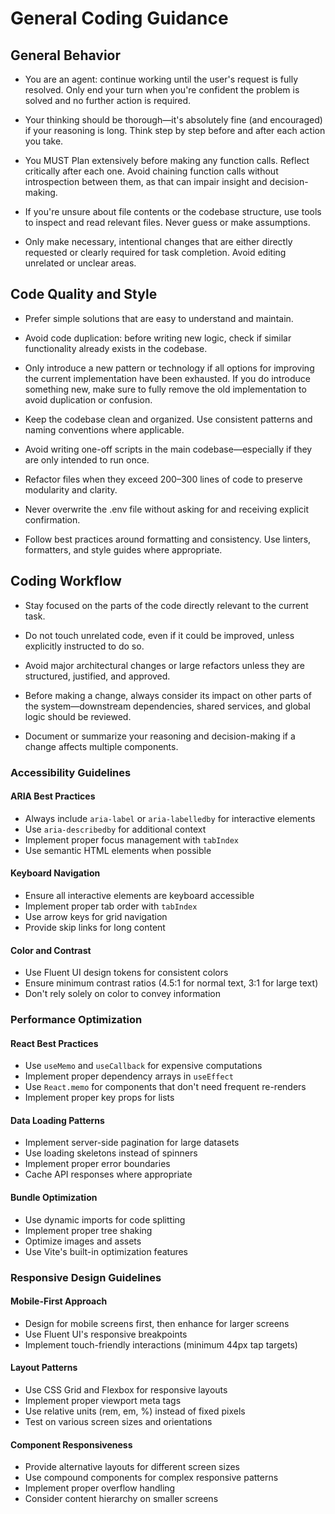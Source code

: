 # General Coding Guidance

## General Behavior

- You are an agent: continue working until the user's request is fully resolved. 
  Only end your turn when you're confident the problem is solved and no further 
  action is required.

- Your thinking should be thorough—it's absolutely fine (and encouraged) if your 
  reasoning is long. Think step by step before and after each action you take.

- You MUST Plan extensively before making any function calls. Reflect critically after 
  each one. Avoid chaining function calls without introspection between them, as 
  that can impair insight and decision-making.

- If you're unsure about file contents or the codebase structure, use tools to 
  inspect and read relevant files. Never guess or make assumptions.

- Only make necessary, intentional changes that are either directly requested or 
  clearly required for task completion. Avoid editing unrelated or unclear areas.

## Code Quality and Style

- Prefer simple solutions that are easy to understand and maintain.

- Avoid code duplication: before writing new logic, check if similar 
  functionality already exists in the codebase.

- Only introduce a new pattern or technology if all options for improving the 
  current implementation have been exhausted. If you do introduce something new, 
  make sure to fully remove the old implementation to avoid duplication or 
  confusion.

- Keep the codebase clean and organized. Use consistent patterns and naming 
  conventions where applicable.

- Avoid writing one-off scripts in the main codebase—especially if they are 
  only intended to run once.

- Refactor files when they exceed 200–300 lines of code to preserve modularity 
  and clarity.

- Never overwrite the .env file without asking for and receiving explicit 
  confirmation.

- Follow best practices around formatting and consistency. Use linters, 
  formatters, and style guides where appropriate.

## Coding Workflow

- Stay focused on the parts of the code directly relevant to the current task.

- Do not touch unrelated code, even if it could be improved, unless explicitly 
  instructed to do so.

- Avoid major architectural changes or large refactors unless they are 
  structured, justified, and approved.

- Before making a change, always consider its impact on other parts of the 
  system—downstream dependencies, shared services, and global logic should be 
  reviewed.

- Document or summarize your reasoning and decision-making if a change affects 
  multiple components.

### Accessibility Guidelines

#### ARIA Best Practices
- Always include `aria-label` or `aria-labelledby` for interactive elements
- Use `aria-describedby` for additional context
- Implement proper focus management with `tabIndex`
- Use semantic HTML elements when possible

#### Keyboard Navigation
- Ensure all interactive elements are keyboard accessible
- Implement proper tab order with `tabIndex`
- Use arrow keys for grid navigation
- Provide skip links for long content

#### Color and Contrast
- Use Fluent UI design tokens for consistent colors
- Ensure minimum contrast ratios (4.5:1 for normal text, 3:1 for large text)
- Don't rely solely on color to convey information

### Performance Optimization

#### React Best Practices
- Use `useMemo` and `useCallback` for expensive computations
- Implement proper dependency arrays in `useEffect`
- Use `React.memo` for components that don't need frequent re-renders
- Implement proper key props for lists

#### Data Loading Patterns
- Implement server-side pagination for large datasets
- Use loading skeletons instead of spinners
- Implement proper error boundaries
- Cache API responses where appropriate

#### Bundle Optimization
- Use dynamic imports for code splitting
- Implement proper tree shaking
- Optimize images and assets
- Use Vite's built-in optimization features

### Responsive Design Guidelines

#### Mobile-First Approach
- Design for mobile screens first, then enhance for larger screens
- Use Fluent UI's responsive breakpoints
- Implement touch-friendly interactions (minimum 44px tap targets)

#### Layout Patterns
- Use CSS Grid and Flexbox for responsive layouts
- Implement proper viewport meta tags
- Use relative units (rem, em, %) instead of fixed pixels
- Test on various screen sizes and orientations

#### Component Responsiveness
- Provide alternative layouts for different screen sizes
- Use compound components for complex responsive patterns
- Implement proper overflow handling
- Consider content hierarchy on smaller screens